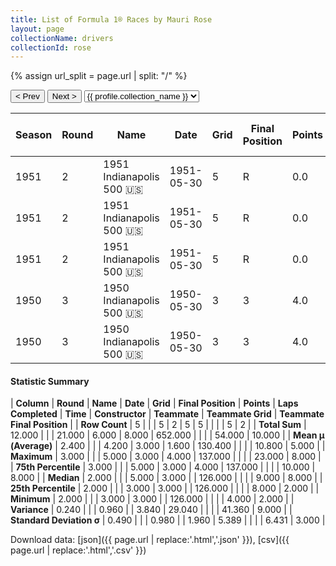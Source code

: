 ```yaml
---
title: List of Formula 1® Races by Mauri Rose
layout: page
collectionName: drivers
collectionId: rose
---
```


{% assign url_split = page.url | split: "/" %}
<div id="collection-navigation">
<button onclick="selector.options[selector.selectedIndex-1].value && (window.location = selector.options[selector.selectedIndex-1].value);">&lt; Prev</button>
<button onclick="selector.options[selector.selectedIndex+1].value && (window.location = selector.options[selector.selectedIndex+1].value);">Next &gt;</button>
<select id="selector" onchange="this.options[this.selectedIndex].value && (window.location = this.options[this.selectedIndex].value);">
  {% for collectionId in site.data[page.collectionName].refs %}
    {% if collectionId == page.collectionId %}
      {% assign selected = "selected" %}
    {% else %}
      {% assign selected = "" %}
    {% endif %}
    {% assign profile = site.data[page.collectionName][collectionId].profile %}
    <option value="/f1/{{ page.collectionName }}/{{ collectionId }}/{{ url_split[4] }}" {{ selected }}>{{ profile.collection_name }}</option>
  {% endfor %}
</select>
</div>

| Season | Round | Name | Date | Grid | Final Position | Points | Laps Completed | Time | Constructor | Teammate | Teammate Grid | Teammate Final Position |
|--|--|--|--|--|--|--|--|--|--|--|--|--|
| 1951 | 2 | 1951 Indianapolis 500 🇺🇸 | 1951-05-30 | 5 | R | 0.0 | 126 |   | Deidt 🇺🇸 | [Duane Carter 🇺🇸](/f1/drivers/darter) | 4 | 8 |
| 1951 | 2 | 1951 Indianapolis 500 🇺🇸 | 1951-05-30 | 5 | R | 0.0 | 126 |   | Deidt 🇺🇸 | [Tony Bettenhausen 🇺🇸](/f1/drivers/bettenhausen) | 9 | R |
| 1951 | 2 | 1951 Indianapolis 500 🇺🇸 | 1951-05-30 | 5 | R | 0.0 | 126 |   | Deidt 🇺🇸 | [Mack Hellings 🇺🇸](/f1/drivers/hellings) | 23 | R |
| 1950 | 3 | 1950 Indianapolis 500 🇺🇸 | 1950-05-30 | 3 | 3 | 4.0 | 137 |   | Deidt 🇺🇸 | [Bill Holland 🇺🇸](/f1/drivers/holland) | 10 | 2 |
| 1950 | 3 | 1950 Indianapolis 500 🇺🇸 | 1950-05-30 | 3 | 3 | 4.0 | 137 |   | Deidt 🇺🇸 | [Tony Bettenhausen 🇺🇸](/f1/drivers/bettenhausen) | 8 | R |

#### Statistic Summary

| **Column** | **Round** | **Name** | **Date** | **Grid** | **Final Position** | **Points** | **Laps Completed** | **Time** | **Constructor** | **Teammate** | **Teammate Grid** | **Teammate Final Position** |
| **Row Count** | 5 |  |  | 5 | 2 | 5 | 5 |  |  |  | 5 | 2 |
| **Total Sum** | 12.000 |  |  | 21.000 | 6.000 | 8.000 | 652.000 |  |  |  | 54.000 | 10.000 |
| **Mean μ (Average)** | 2.400 |  |  | 4.200 | 3.000 | 1.600 | 130.400 |  |  |  | 10.800 | 5.000 |
| **Maximum** | 3.000 |  |  | 5.000 | 3.000 | 4.000 | 137.000 |  |  |  | 23.000 | 8.000 |
| **75th Percentile** | 3.000 |  |  | 5.000 | 3.000 | 4.000 | 137.000 |  |  |  | 10.000 | 8.000 |
| **Median** | 2.000 |  |  | 5.000 | 3.000 |  | 126.000 |  |  |  | 9.000 | 8.000 |
| **25th Percentile** | 2.000 |  |  | 3.000 | 3.000 |  | 126.000 |  |  |  | 8.000 | 2.000 |
| **Minimum** | 2.000 |  |  | 3.000 | 3.000 |  | 126.000 |  |  |  | 4.000 | 2.000 |
| **Variance** | 0.240 |  |  | 0.960 |  | 3.840 | 29.040 |  |  |  | 41.360 | 9.000 |
| **Standard Deviation σ** | 0.490 |  |  | 0.980 |  | 1.960 | 5.389 |  |  |  | 6.431 | 3.000 |

Download data: [json]({{ page.url | replace:'.html','.json' }}), [csv]({{ page.url | replace:'.html','.csv' }})
